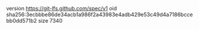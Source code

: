 version https://git-lfs.github.com/spec/v1
oid sha256:3ecbbbe86de34acb1a986f2a43983e4adb429e53c49d4a7186bccebb0dd571b2
size 7340
